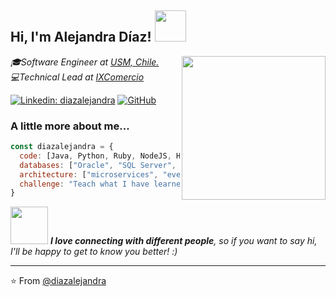 <h2> Hi, I'm Alejandra Díaz! <img src="https://media.giphy.com/media/mGcNjsfWAjY5AEZNw6/giphy.gif" width="50"></h2>
<img align='right' src="https://cdn.dribbble.com/users/328551/screenshots/4997653/04-girls-doing-stuff-hacking-coding-code.gif" width="230">
<p><em>🎓Software Engineer at <a href="https://www.usm.cl/">USM, Chile.</a></br>
  💻Technical Lead at <a href="https://www.linkedin.com/company/intcomex">IXComercio</a></em></p>

[![Linkedin: diazalejandra](https://img.shields.io/badge/-diazalejandra-blue?style=flat-square&logo=Linkedin&logoColor=white&link=https://www.linkedin.com/in/diazalejandra/)](https://www.linkedin.com/in/diazalejandra/)
[![GitHub](https://img.shields.io/github/followers/diazalejandra?label=follow&style=social)](https://github.com/diazalejandra)


### A little more about me...  

```javascript
const diazalejandra = {
  code: [Java, Python, Ruby, NodeJS, HTML, CSS],
  databases: ["Oracle", "SQL Server", "PostgreSQL"],
  architecture: ["microservices", "event-driven", "hexagonal", "design system pattern"],
  challenge: "Teach what I have learned, and learn from everything I can"
}
```

<img src="https://media.giphy.com/media/LnQjpWaON8nhr21vNW/giphy.gif" width="60"> <em><b>I love connecting with different people</b>, so if you want to say hi, I'll be happy to get to know you better!</b> :)</em>

---

⭐️ From [@diazalejandra](https://github.com/diazalejandra)

<!--
**diazalejandra/diazalejandra** is a ✨ _special_ ✨ repository because its `README.md` (this file) appears on your GitHub profile.

Here are some ideas to get you started:

- 🔭 I’m currently working on ...
- 🌱 I’m currently learning ...
- 👯 I’m looking to collaborate on ...
- 🤔 I’m looking for help with ...
- 💬 Ask me about ...
- 📫 How to reach me: ...
- 😄 Pronouns: ...
- ⚡ Fun fact: ...
-->
